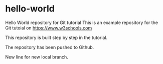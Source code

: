 # hello-world
Hello World repository for Git tutorial
This is an example repository for the Git tutoial on https://www.w3schools.com

This repository is built step by step in the tutorial.

The repository has been pushed to Github.

New line for new local branch.
